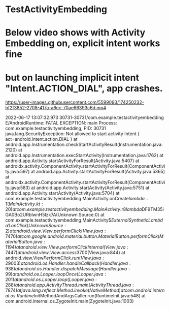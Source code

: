 # TestActivityEmbedding
# Below video shows with Activity Embedding on, explicit intent works fine
# but on launching implicit intent "Intent.ACTION_DIAL", app crashes.

https://user-images.githubusercontent.com/5599093/174250232-bf2f3852-2708-417a-a6ec-70ae66393c6d.mp4

2022-06-17 13:07:32.973 30731-30731/com.example.testactivityembedding E/AndroidRuntime: FATAL EXCEPTION: main
    Process: com.example.testactivityembedding, PID: 30731
    java.lang.SecurityException: Not allowed to start activity Intent { act=android.intent.action.DIAL }
        at android.app.Instrumentation.checkStartActivityResult(Instrumentation.java:2120)
        at android.app.Instrumentation.execStartActivity(Instrumentation.java:1762)
        at android.app.Activity.startActivityForResult(Activity.java:5407)
        at androidx.activity.ComponentActivity.startActivityForResult(ComponentActivity.java:597)
        at android.app.Activity.startActivityForResult(Activity.java:5365)
        at androidx.activity.ComponentActivity.startActivityForResult(ComponentActivity.java:583)
        at android.app.Activity.startActivity(Activity.java:5751)
        at android.app.Activity.startActivity(Activity.java:5704)
        at com.example.testactivityembedding.MainActivity.onCreate$lambda-1(MainActivity.kt:20)
        at com.example.testactivityembedding.MainActivity.$r8$lambda$DF9TM35iGA0Bo2URblwnH5Izk7A(Unknown Source:0)
        at com.example.testactivityembedding.MainActivity$$ExternalSyntheticLambda1.onClick(Unknown Source:2)
        at android.view.View.performClick(View.java:7470)
        at com.google.android.material.button.MaterialButton.performClick(MaterialButton.java:1194)
        at android.view.View.performClickInternal(View.java:7447)
        at android.view.View.access$3700(View.java:844)
        at android.view.View$PerformClick.run(View.java:29003)
        at android.os.Handler.handleCallback(Handler.java:938)
        at android.os.Handler.dispatchMessage(Handler.java:99)
        at android.os.Looper.loopOnce(Looper.java:201)
        at android.os.Looper.loop(Looper.java:288)
        at android.app.ActivityThread.main(ActivityThread.java:7874)
        at java.lang.reflect.Method.invoke(Native Method)
        at com.android.internal.os.RuntimeInit$MethodAndArgsCaller.run(RuntimeInit.java:548)
        at com.android.internal.os.ZygoteInit.main(ZygoteInit.java:1003)
